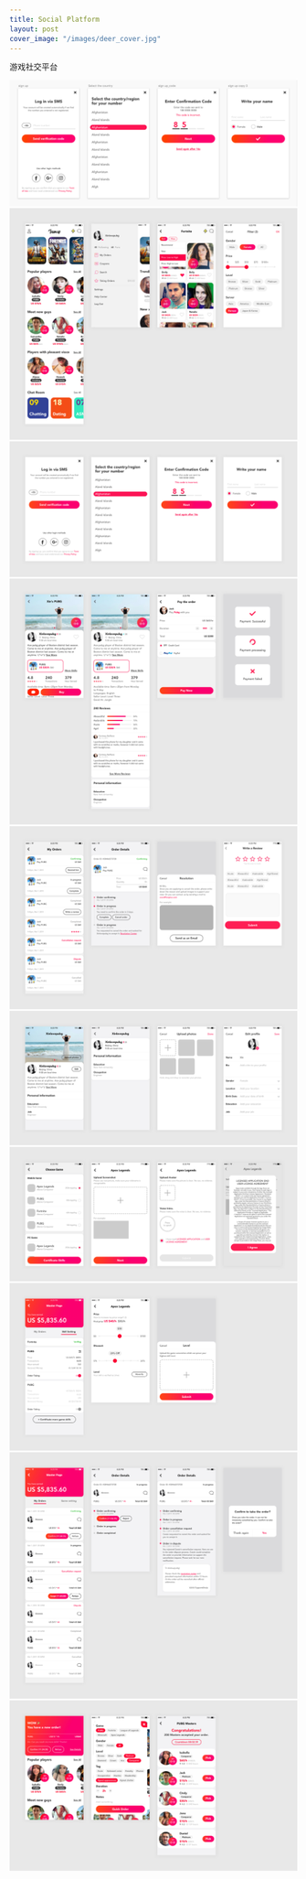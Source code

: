 ```yaml
---
title: Social Platform
layout: post
cover_image: "/images/deer_cover.jpg"
---
```

游戏社交平台


![](/images/deer_1.jpg)
![](/images/deer_2.jpg)
![](/images/deer_3.jpg)
![](/images/deer_4.jpg)
![](/images/deer_5.jpg)
![](/images/deer_6.jpg)
![](/images/deer_7.jpg)
![](/images/deer_8.jpg)
![](/images/deer_9.jpg)
![](./images/deer_10.jpg)
